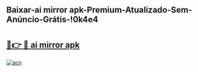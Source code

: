 
## Baixar-ai mirror apk-Premium-Atualizado-Sem-Anúncio-Grátis-!0k4e4

# <h2><a href="https://andorid.site?title=ai_mirror_apk&ref=27">🔗👉 🔴 ai mirror apk</a></h2>

[![acn](https://github.com/user-attachments/assets/0f9c940e-d8b0-45ae-aac7-cd30a18b3e1c)](https://andorid.site?title=ai_mirror_apk&ref=27)

